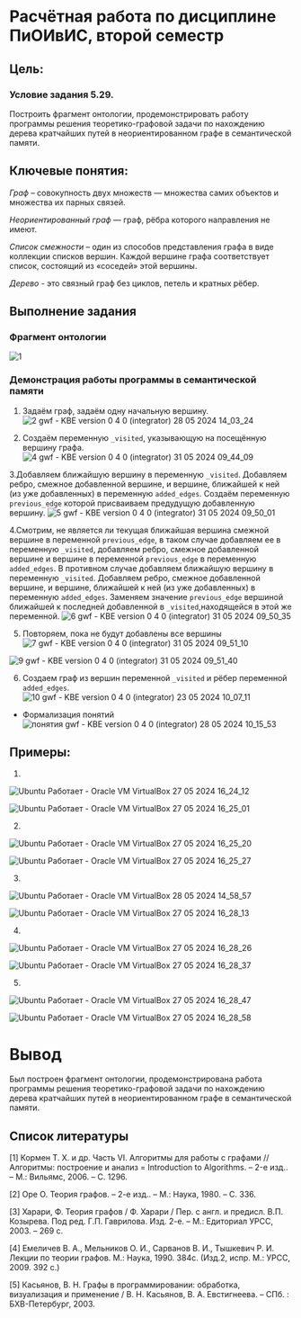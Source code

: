 # Расчётная работа по дисциплине ПиОИвИС, второй семестр


## Цель:


### Условие задания 5.29.
Построить фрагмент онтологии, продемонстрировать работу программы решения теоретико-графовой задачи по нахождению дерева кратчайших путей в неориентированном графе в семантической памяти.

## Ключевые понятия:
*Граф* – совокупность двух множеств — множества самих объектов и множества их парных связей.

*Неориентированный граф*  — граф, рёбра которого направления не имеют.

*Список смежности* – один из способов представления графа в виде коллекции списков вершин. Каждой вершине графа соответствует список, состоящий из «соседей» этой вершины.

*Дерево* - это связный граф без циклов, петель и кратных рёбер.

## Выполнение задания
### Фрагмент онтологии
![1](https://github.com/iis-32170x/RPIIS/assets/144374775/5e80d538-fbc6-411f-8259-007fac20051d)


### Демонстрация работы программы в семантической памяти
1. Задаём граф, задаём одну начальную вершину. 
![2 gwf - KBE version 0 4 0  (integrator) 28 05 2024 14_03_24](https://github.com/iis-32170x/RPIIS/assets/144374775/dac0bff4-134c-44fe-9830-f2a111a44dfa)


2. Создаём переменную `_visited`, указывающую на посещённую вершину графа.
![4 gwf - KBE version 0 4 0  (integrator) 31 05 2024 09_44_09](https://github.com/iis-32170x/RPIIS/assets/144374775/261e22c5-929f-425d-981e-b2fa4966f7c2)

3.Добавляем ближайшую вершину в переменную `_visited`. Добавляем ребро, смежное добавленной вершине, и вершине, ближайшей к ней (из уже добавленных) в переменную `added_edges`. Создаём переменную `previous_edge` которой присваиваем предудущую добавленную вершину.
![5 gwf - KBE version 0 4 0  (integrator) 31 05 2024 09_50_01](https://github.com/iis-32170x/RPIIS/assets/144374775/026e6fed-2aba-4bae-a075-10b3f895435a)


4.Смотрим, не является ли текущая ближайшая вершина смежной вершине в переменной `previous_edge`, в таком случае добавляем ее в переменную `_visited`, добавляем ребро, смежное добавленной вершине и вершине в переменной `previous_edge` в переменную `added_edges`. В противном случае добавляем ближайшую вершину в переменную `_visited`. Добавляем ребро, смежное добавленной вершине, и вершине, ближайшей к ней (из уже добавленных) в переменную `added_edges`. Заменяем значение `previous_edge` вершиной ближайшей к последней добавленной в `_visited`,находящейся в этой же переменной.
![6 gwf - KBE version 0 4 0  (integrator) 31 05 2024 09_50_35](https://github.com/iis-32170x/RPIIS/assets/144374775/747df6ef-6a9d-4b2d-a2d5-dc8660e30a39)


5. Повторяем, пока не будут добавлены все вершины
![7 gwf - KBE version 0 4 0  (integrator) 31 05 2024 09_51_10](https://github.com/iis-32170x/RPIIS/assets/144374775/b7bfc95b-cdc3-43b3-9875-c845cc9f7cf7)

![9 gwf - KBE version 0 4 0  (integrator) 31 05 2024 09_51_40](https://github.com/iis-32170x/RPIIS/assets/144374775/ec2b82df-ea8e-4c41-8e02-e93540977a35)

6. Создаем граф из вершин переменной `_visited` и рёбер переменной `added_edges`.
![10 gwf - KBE version 0 4 0  (integrator) 23 05 2024 10_07_11](https://github.com/iis-32170x/RPIIS/assets/144374775/8179aff1-d751-4166-b197-4fcf49dabc3a)

- Формализация понятий
	![понятия gwf - KBE version 0 4 0  (integrator) 28 05 2024 10_15_53](https://github.com/iis-32170x/RPIIS/assets/144374775/48ccaaef-5005-43eb-a8b1-0593463b890d)


## Примеры:
1.
![Ubuntu  Работает  - Oracle VM VirtualBox 27 05 2024 16_24_12](https://github.com/iis-32170x/RPIIS/assets/144374775/80bb93c0-3ec9-43ee-9442-86fd4b9cb969)
   
![Ubuntu  Работает  - Oracle VM VirtualBox 27 05 2024 16_25_01](https://github.com/iis-32170x/RPIIS/assets/144374775/1db33c09-f1ad-4984-94c1-60741e636fa2)
   
2.
![Ubuntu  Работает  - Oracle VM VirtualBox 27 05 2024 16_25_20](https://github.com/iis-32170x/RPIIS/assets/144374775/8d3bb1a2-08e4-4de4-bc4c-da979ae70fe7)

![Ubuntu  Работает  - Oracle VM VirtualBox 27 05 2024 16_25_27](https://github.com/iis-32170x/RPIIS/assets/144374775/a90b6099-c7e5-4739-9e06-4d35f84dad4a)

3. 
![Ubuntu  Работает  - Oracle VM VirtualBox 28 05 2024 14_58_57](https://github.com/iis-32170x/RPIIS/assets/144374775/bac8d62b-a929-4595-812d-2a70ed12a4dd)

![Ubuntu  Работает  - Oracle VM VirtualBox 27 05 2024 16_28_13](https://github.com/iis-32170x/RPIIS/assets/144374775/b9029881-1e3a-45c5-adb8-2e4bca1a59aa)

4.
![Ubuntu  Работает  - Oracle VM VirtualBox 27 05 2024 16_28_26](https://github.com/iis-32170x/RPIIS/assets/144374775/82afc932-1451-4571-ab96-77596d0a6d0b)

![Ubuntu  Работает  - Oracle VM VirtualBox 27 05 2024 16_28_37](https://github.com/iis-32170x/RPIIS/assets/144374775/08000a20-2152-47c7-88c8-4ed55ba0e25e)

5.
![Ubuntu  Работает  - Oracle VM VirtualBox 27 05 2024 16_28_47](https://github.com/iis-32170x/RPIIS/assets/144374775/f36224e6-e591-4b43-9a61-af1d09345028)

![Ubuntu  Работает  - Oracle VM VirtualBox 27 05 2024 16_28_58](https://github.com/iis-32170x/RPIIS/assets/144374775/32d989a0-1d1e-4367-9bbf-c21bba659c53)

# Вывод
Был построен фрагмент онтологии, продемонстрирована работа программы решения теоретико-графовой задачи по нахождению дерева кратчайших путей в неориентированном графе в семантической памяти.

## Список литературы

[1] Кормен Т. Х. и др. Часть VI. Алгоритмы для работы с графами // Алгоритмы: построение и анализ = Introduction to Algorithms. – 2-е изд.. – М.: Вильямс, 2006. – С. 1296.

[2] Оре О. Теория графов. – 2-е изд.. – М.: Наука, 1980. – С. 336.

[3] Харари, Ф. Теория графов / Ф. Харари / Пер. с англ. и предисл. В.П. Козырева. Под ред. Г.П. Гаврилова. Изд. 2-е. – М.: Едиториал УРСС, 2003. – 269 с.

[4] Емеличев В. А., Мельников О. И., Сарванов В. И., Тышкевич Р. И. Лекции по теории графов. М.: Наука, 1990. 384с. (Изд.2, испр. М.: УРСС, 2009. 392 с.)

[5] Касьянов, В. Н. Графы в программировании: обработка, визуализация и применение / В. Н. Касьянов, В. А. Евстигнеева. – СПб. : БХВ-Петербург, 2003.
